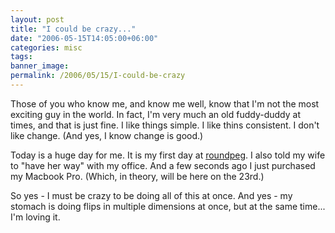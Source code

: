 ```yaml
---
layout: post
title: "I could be crazy..."
date: "2006-05-15T14:05:00+06:00"
categories: misc 
tags: 
banner_image: 
permalink: /2006/05/15/I-could-be-crazy
---
```


Those of you who know me, and know me well, know that I'm not the most exciting guy in the world. In fact, I'm very much an old fuddy-duddy at times, and that is just fine. I like things simple. I like thins consistent. I don't like change. (And yes, I know change is good.) 

Today is a huge day for me. It is my first day at <a href="http://www.roundpeg.com">roundpeg</a>. I also told my wife to "have her way" with my office. And a few seconds ago I just purchased my Macbook Pro. (Which, in theory, will be here on the 23rd.)

So yes - I must be crazy to be doing all of this at once. And yes - my stomach is doing flips in multiple dimensions at once, but at the same time... I'm loving it.